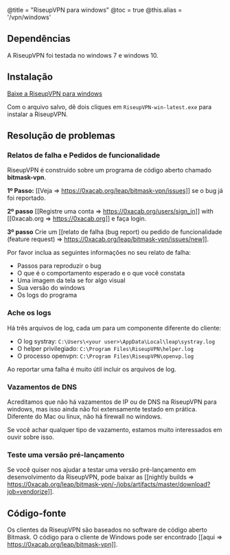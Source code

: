 @title = "RiseupVPN para windows"
@toc = true
@this.alias = '/vpn/windows'

## Dependências

A RiseupVPN foi testada no windows 7 e windows 10.

## Instalação

<a class="btn btn-default btn-lg" href="https://downloads.leap.se/RiseupVPN/windows/RiseupVPN-win-latest.exe"><i class="fa fa-download"></i> Baixe a RiseupVPN para windows</a>


Com o arquivo salvo, dê dois cliques em <code>RiseupVPN-win-latest.exe</code> para instalar a RiseupVPN.

## Resolução de problemas

### Relatos de falha e Pedidos de funcionalidade

RiseupVPN é construído sobre um programa de código aberto chamado <b>bitmask-vpn</b>.

**1º Passo:** [[Veja => https://0xacab.org/leap/bitmask-vpn/issues]] se o bug já foi reportado.

**2º passo** [[Registre uma conta => https://0xacab.org/users/sign_in]] with [[0xacab.org => https://0xacab.org]] e faça login.

**3º passo** Crie um [[relato de falha (bug report) ou pedido de funcionalidade (feature request) => https://0xacab.org/leap/bitmask-vpn/issues/new]].

Por favor inclua as seguintes informações no seu relato de falha:

* Passos para reproduzir o bug
* O que é o comportamento esperado e o que você constata
* Uma imagem da tela se for algo visual
* Sua versão do windows
* Os logs do programa

### Ache os logs

Há três arquivos de log, cada um para um componente diferente do cliente:

* O log systray: `C:\Users\<your user>\AppData\Local\leap\systray.log`
* O helper privilegiado: `C:\Program Files\RiseupVPN\helper.log`
* O processo openvpn: `C:\Program Files\RiseupVPN\openvp.log`

Ao reportar uma falha é muito útil incluir os arquivos de log.

### Vazamentos de DNS

Acreditamos que não há vazamentos de IP ou de DNS na RiseupVPN para
windows, mas isso ainda não foi extensamente testado em prática.
Diferente do Mac ou linux, não há firewall no windows.

Se você achar qualquer tipo de vazamento, estamos muito interessados em
ouvir sobre isso.

### Teste uma versão pré-lançamento

Se você quiser nos ajudar a testar uma versão pré-lançamento em
desenvolvimento da RiseupVPN, pode baixar as [[nightly builds => https://0xacab.org/leap/bitmask-vpn/-/jobs/artifacts/master/download?job=vendorize]].

## Código-fonte

Os clientes da RiseupVPN são baseados no software de código aberto Bitmask. O código para o cliente de Windows pode ser encontrado [[aqui => https://0xacab.org/leap/bitmask-vpn]].
